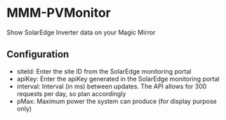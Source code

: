 # MMM-PVMonitor
Show SolarEdge Inverter data on your Magic Mirror

## Configuration
- siteId: Enter the site ID from the SolarEdge monitoring portal
- apiKey: Enter the apiKey generated in the SolarEdge monitoring portal
- interval: Interval (in ms) between updates. The API allows for 300 requests per day, so plan accordingly
- pMax: Maximum power the system can produce (for display purpose only)
